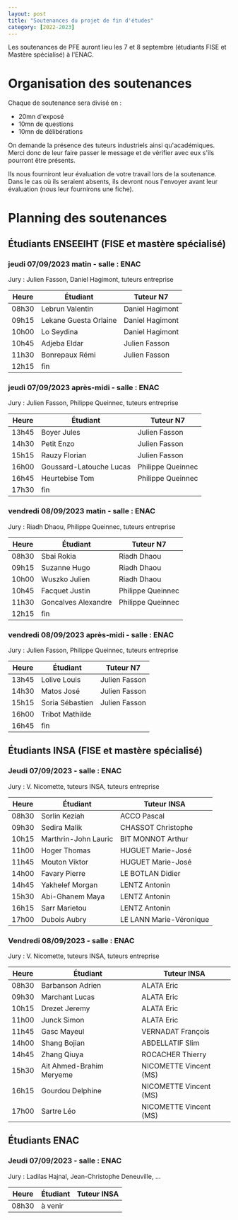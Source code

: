 ```yaml
---
layout: post
title: "Soutenances du projet de fin d'études"
category: [2022-2023]
---
```


Les soutenances de PFE auront lieu les 7 et 8 septembre (étudiants FISE et Mastère spécialisé) à l'ENAC. 

# Organisation des soutenances

Chaque de soutenance sera divisé en :
  * 20mn d'exposé
  * 10mn de questions
  * 10mn de délibérations

On demande la présence des tuteurs industriels ainsi qu'académiques.
Merci donc de leur faire passer le message et de vérifier avec eux
s'ils pourront être présents.

Ils nous fourniront leur évaluation de votre travail lors de la soutenance.
Dans le cas où ils seraient absents, ils devront nous l'envoyer avant leur
évaluation (nous leur fournirons une fiche).

# Planning des soutenances

## Étudiants ENSEEIHT (FISE et mastère spécialisé)

### jeudi 07/09/2023 matin - salle : ENAC

Jury : Julien Fasson, Daniel Hagimont, tuteurs entreprise

| Heure | Étudiant | Tuteur N7 | 
| ----- | -------- | --------- | 
| 08h30 | Lebrun Valentin | Daniel Hagimont
| 09h15 | Lekane Guesta Orlaine | Daniel Hagimont
| 10h00 | Lo Seydina | Daniel Hagimont
| 10h45 | Adjeba Eldar | Julien Fasson
| 11h30 | Bonrepaux Rémi | Julien Fasson
| 12h15 | fin

### jeudi 07/09/2023 après-midi - salle : ENAC

Jury : Julien Fasson, Philippe Queinnec, tuteurs entreprise

| Heure | Étudiant | Tuteur N7 | 
| ----- | -------- | --------- | 
| 13h45 | Boyer Jules | Julien Fasson
| 14h30 | Petit Enzo | Julien Fasson
| 15h15 | Rauzy Florian | Julien Fasson
| 16h00 | Goussard-Latouche Lucas | Philippe Queinnec
| 16h45 | Heurtebise Tom | Philippe Queinnec
| 17h30 | fin

### vendredi 08/09/2023 matin - salle : ENAC

Jury : Riadh Dhaou, Philippe Queinnec, tuteurs entreprise

| Heure | Étudiant | Tuteur N7 | 
| ----- | -------- | --------- | 
| 08h30 | Sbai Rokia | Riadh Dhaou
| 09h15 | Suzanne Hugo | Riadh Dhaou
| 10h00 | Wuszko Julien | Riadh Dhaou
| 10h45 | Facquet Justin | Philippe Queinnec
| 11h30 | Goncalves Alexandre | Philippe Queinnec
| 12h15 | fin

### vendredi 08/09/2023 après-midi - salle : ENAC

Jury : Julien Fasson, Philippe Queinnec, tuteurs entreprise

| Heure | Étudiant | Tuteur N7 | 
| ----- | -------- | --------- | 
| 13h45 | Lolive Louis | Julien Fasson
| 14h30 | Matos José | Julien Fasson
| 15h15 | Soria Sébastien | Julien Fasson
| 16h00 | Tribot Mathilde | 
| 16h45 | fin

## Étudiants INSA (FISE et mastère spécialisé)

### Jeudi 07/09/2023 - salle : ENAC

Jury : V. Nicomette, tuteurs INSA, tuteurs entreprise

| Heure | Étudiant | Tuteur INSA | 
| ----- | -------- | ----------- | 
| 08h30 | Sorlin Keziah | ACCO Pascal 
| 09h30 | Sedira  Malik | CHASSOT Christophe
| 10h15 | Marthrin-John Lauric | BIT MONNOT Arthur
| 11h00 | Hoger   Thomas | HUGUET Marie-José
| 11h45 | Mouton  Viktor | HUGUET Marie-José
| 14h00 | Favary  Pierre | LE BOTLAN Didier
| 14h45 | Yakhelef Morgan | LENTZ Antonin
| 15h30 | Abi-Ghanem Maya | LENTZ Antonin
| 16h15 | Sarr Marietou | LENTZ Antonin
| 17h00 | Dubois  Aubry | LE LANN Marie-Véronique


### Vendredi 08/09/2023 - salle : ENAC

Jury : V. Nicomette, tuteurs INSA, tuteurs entreprise

| Heure | Étudiant | Tuteur INSA | 
| ----- | -------- | ----------- | 
| 08h30 | Barbanson Adrien | ALATA Eric
| 09h30 | Marchant Lucas | ALATA Eric
| 10h15 | Drezet Jeremy | ALATA Eric
| 11h00 | Junck Simon | ALATA Eric
| 11h45 | Gasc Mayeul | VERNADAT François
| 14h00 | Shang Bojian | ABDELLATIF Slim
| 14h45 | Zhang Qiuya | ROCACHER Thierry
| 15h30 | Ait Ahmed-Brahim Meryeme | NICOMETTE Vincent (MS)
| 16h15 | Gourdou Delphine | NICOMETTE Vincent (MS)
| 17h00 | Sartre Léo | NICOMETTE Vincent (MS)


## Étudiants ENAC

### Jeudi 07/09/2023 - salle : ENAC

Jury : Ladilas Hajnal, Jean-Christophe Deneuville, ...

| Heure | Étudiant | Tuteur INSA | 
| ----- | -------- | ----------- | 
08h30 | à venir
